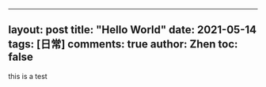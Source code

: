 
---
layout: post
title: "Hello World"
date:   2021-05-14
tags: [日常]
comments: true
author: Zhen
toc: false
---
this is a test
<!--stackedit_data:
eyJoaXN0b3J5IjpbLTEzMjI1MzY0MzddfQ==
-->